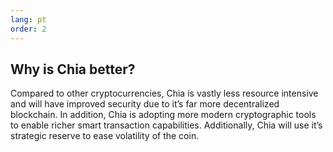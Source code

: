 ```yaml
---
lang: pt
order: 2
---
```


Why is Chia better?
-----------------------

Compared to other cryptocurrencies, Chia is vastly less resource intensive and will have improved security due to it’s far more decentralized blockchain. In addition, Chia is adopting more modern cryptographic tools to enable richer smart transaction capabilities. Additionally, Chia will use it’s strategic reserve to ease volatility of the coin.
